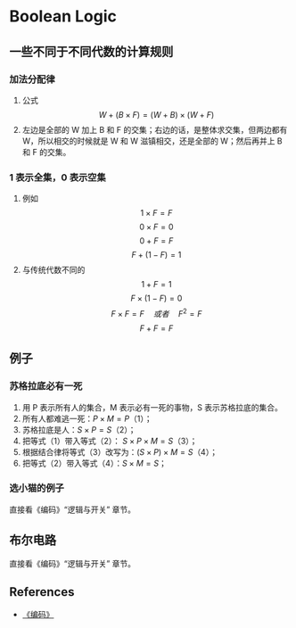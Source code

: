 # Boolean Logic


## 一些不同于不同代数的计算规则
### 加法分配律
1. 公式
    $$W + (B× F) = (W + B) × (W + F)$$
2. 左边是全部的 W 加上 B 和 F 的交集；右边的话，是整体求交集，但两边都有 W，所以相交的时候就是 W 和 W 滋镇相交，还是全部的 W；然后再并上 B 和 F 的交集。

### $1$ 表示全集，$0$ 表示空集
1. 例如
    $$1 × F= F$$
    $$0 × F = 0$$
    $$0 + F = F$$
    $$F + (1-F) = 1$$
2. 与传统代数不同的
    $$1 + F = 1$$ 
    $$F × (1-F) = 0$$ 
    $$F × F = F \quad 或者 \quad F^2 = F$$
    $$F + F= F$$


## 例子
### 苏格拉底必有一死
1. 用 P 表示所有人的集合，M 表示必有一死的事物，S 表示苏格拉底的集合。
2. 所有人都难逃一死：$P × M = P$（1）；
3. 苏格拉底是人：$S × P = S$（2）；
4. 把等式（1）带入等式（2）： $S × P × M = S$（3）；
5. 根据结合律将等式（3）改写为：$(S × P) × M = S$（4）；
6. 把等式（2）带入等式（4）：$S × M = S$；

### 选小猫的例子
直接看《编码》“逻辑与开关” 章节。


## 布尔电路
直接看《编码》“逻辑与开关” 章节。


## References
* [《编码》](https://book.douban.com/subject/20260928/)